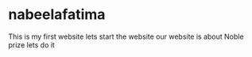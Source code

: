 # nabeelafatima
This is my first website
lets start the website 
our website is about Noble prize
lets do it
